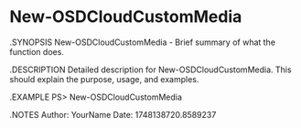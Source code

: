 # New-OSDCloudCustomMedia

.SYNOPSIS
New-OSDCloudCustomMedia - Brief summary of what the function does.

.DESCRIPTION
Detailed description for New-OSDCloudCustomMedia. This should explain the purpose, usage, and examples.

.EXAMPLE
PS> New-OSDCloudCustomMedia

.NOTES
Author: YourName
Date: 1748138720.8589237